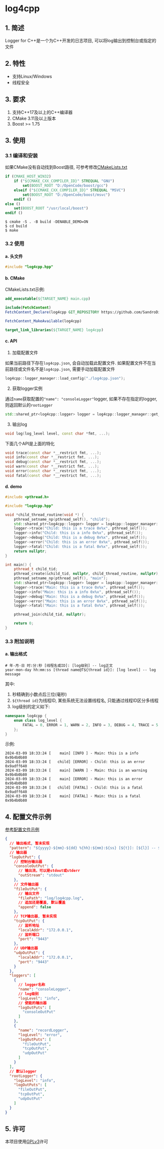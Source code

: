 # log4cpp

## 1. 简述

Logger for C++是一个为C++开发的日志项目, 可以将log输出到控制台或指定的文件

## 2. 特性

- 支持Linux/Windows
- 线程安全

## 3. 要求

1. 支持C++17及以上的C++编译器
2. CMake 3.11及以上版本
3. Boost >= 1.75

## 3. 使用

### 3.1 编译和安装

如果CMake没有自动找到Boost路径, 可参考修改[CMakeLists.txt](CMakeLists.txt)

```cmake
if (CMAKE_HOST_WIN32)
    if ("${CMAKE_CXX_COMPILER_ID}" STREQUAL "GNU")
        set(BOOST_ROOT "D:/OpenCode/boost/gcc")
    elseif ("${CMAKE_CXX_COMPILER_ID}" STREQUAL "MSVC")
        set(BOOST_ROOT "D:/OpenCode/boost/msvc")
    endif ()
else ()
    set(BOOST_ROOT "/usr/local/boost")
endif ()
```

```shell
$ cmake -S . -B build -DENABLE_DEMO=ON
$ cd build
$ make
```

### 3.2 使用

#### a. 头文件

```c++
#include "log4cpp.hpp"
```

#### b. CMake

CMakeLists.txt示例:

```cmake
add_executable(${TARGET_NAME} main.cpp)

include(FetchContent)
FetchContent_Declare(log4cpp GIT_REPOSITORY https://github.com/SandroDickens/log4cpp.git GIT_TAG v2.0.1)

FetchContent_MakeAvailable(log4cpp)

target_link_libraries(${TARGET_NAME} log4cpp)
```

#### c. API

1. 加载配置文件

如果当前路径下存在`log4cpp.json`, 会自动加载此配置文件. 如果配置文件不在当前路径或文件名不是`log4cpp.json`, 需要手动加载配置文件

```c++
log4cpp::logger_manager::load_config("./log4cpp.json");
```

2. 获取logger实例

通过`name`获取配置的`"name": "consoleLogger"`logger, 如果不存在指定的logger, 则返回默认的`rootLogger`

```c++
std::shared_ptr<log4cpp::logger> logger = log4cpp::logger_manager::get_logger("recordLogger");
```

3. 输出log

```c++
void log(log_level level, const char *fmt, ...);
```

下面几个API是上面的特化

```c++
void trace(const char *__restrict fmt, ...);
void info(const char *__restrict fmt, ...);
void debug(const char *__restrict fmt, ...);
void warn(const char *__restrict fmt, ...);
void error(const char *__restrict fmt, ...);
void fatal(const char *__restrict fmt, ...);
```

#### d. demo

```c++
#include <pthread.h>

#include "log4cpp.hpp"

void *child_thread_routine(void *) {
	pthread_setname_np(pthread_self(), "child");
	std::shared_ptr<log4cpp::logger> logger = log4cpp::logger_manager::get_logger("recordLogger");
	logger->trace("Child: this is a trace 0x%x", pthread_self());
	logger->info("Child: this is a info 0x%x", pthread_self());
	logger->debug("Child: this is a debug 0x%x", pthread_self());
	logger->error("Child: this is an error 0x%x", pthread_self());
	logger->fatal("Child: this is a fatal 0x%x", pthread_self());
	return nullptr;
}

int main() {
	pthread_t child_tid;
	pthread_create(&child_tid, nullptr, child_thread_routine, nullptr);
	pthread_setname_np(pthread_self(), "main");
	std::shared_ptr<log4cpp::logger> logger = log4cpp::logger_manager::get_logger("consoleLogger");
	logger->trace("Main: this is a trace 0x%x", pthread_self());
	logger->info("Main: this is a info 0x%x", pthread_self());
	logger->debug("Main: this is a debug 0x%x", pthread_self());
	logger->error("Main: this is an error 0x%x", pthread_self());
	logger->fatal("Main: this is a fatal 0x%x", pthread_self());

	pthread_join(child_tid, nullptr);

	return 0;
}
```

### 3.3 附加说明

#### a. 输出格式

```text
# 年-月-日 时:分:秒 [线程名或ID]: [log级别] -- log正文
year-mon-day hh:mm:ss [thread name@T${thread id}]: [log level] -- log message
```

其中:

1. 秒精确到小数点后三位(毫秒)
2. `${thread id}`为线程ID, 某些系统无法设置线程名, 只能通过线程ID区分多线程
3. log级别的定义如下:

```c++
namespace log4cpp {
	enum class log_level {
		FATAL = 0, ERROR = 1, WARN = 2, INFO = 3, DEBUG = 4, TRACE = 5
	};
}
```

示例:

```shell
2024-03-09 18:33:24 [    main] [INFO ] - Main: this is a info 0x9b4b0b80
2024-03-09 18:33:24 [   child] [ERROR] - Child: this is an error 0x9adff640
2024-03-09 18:33:24 [    main] [WARN ] - Main: this is an warning 0x9b4b0b80
2024-03-09 18:33:24 [    main] [ERROR] - Main: this is an error 0x9b4b0b80
2024-03-09 18:33:24 [   child] [FATAL] - Child: this is a fatal 0x9adff640
2024-03-09 18:33:24 [    main] [FATAL] - Main: this is a fatal 0x9b4b0b80
```

## 4. 配置文件示例

[参考配置文件示例](demo/log4cpp.json)

```json
{
  // 输出格式, 暂未实现
  "pattern": "${yyyy}-${mm}-${dd} %{hh}:${mm}:${ss} [${t}]: [${l}] -- ${M}",
  // 输出器
  "logOutPut": {
	// 控制台输出器
	"consoleOutPut": {
	  // 输出流，可以是stdout或stderr
	  "outStream": "stdout"
	},
	// 文件输出器
	"fileOutPut": {
	  // 输出文件
	  "filePath": "log/log4cpp.log",
	  // 追加还是覆盖, 默认覆盖
	  "append": false
	},
	// TCP输出器, 暂未实现
	"tcpOutPut": {
	  // 监听地址
	  "localAddr": "172.0.0.1",
	  // 监听端口
	  "port": "9443"
	},
	// UDP输出器
	"udpOutPut": {
	  "localAddr": "172.0.0.1",
	  "port": "9443"
	}
  },
  "loggers": [
	{
	  // logger名称
	  "name": "consoleLogger",
	  // log级别
	  "logLevel": "info",
	  // 使能的输出器
	  "logOutPuts": [
		"consoleOutPut"
	  ]
	},
	{
	  "name": "recordLogger",
	  "logLevel": "error",
	  "logOutPuts": [
		"fileOutPut",
		"tcpOutPut",
		"udpOutPut"
	  ]
	}
  ],
  // 默认logger
  "rootLogger": {
	"logLevel": "info",
	"logOutPuts": [
	  "fileOutPut",
	  "tcpOutPut",
	  "udpOutPut"
	]
  }
}
```

## 5. 许可

本项目使用[GPLv3](LICENSE)许可
